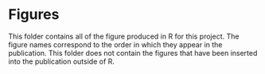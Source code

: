 # Figures
This folder contains all of the figure produced in R for this project. The figure names correspond to the order in which they appear in the publication. This folder does not contain the figures that have been inserted into the publication outside of R.
